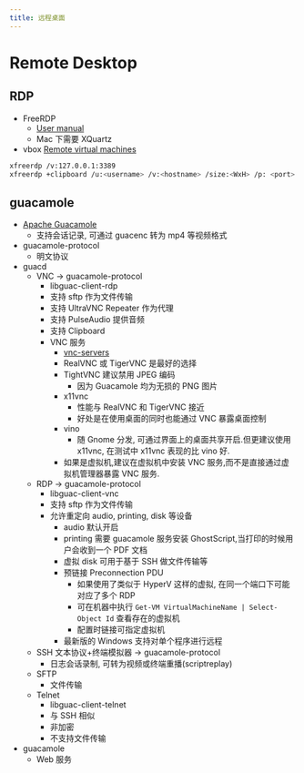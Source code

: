 ```yaml
---
title: 远程桌面
---
```


# Remote Desktop

## RDP

- FreeRDP
  - [User manual](https://github.com/awakecoding/FreeRDP-Manuals/blob/master/User/FreeRDP-User-Manual.markdown)
  - Mac 下需要 XQuartz
- vbox [Remote virtual machines](https://www.virtualbox.org/manual/ch07.html)

```bash
xfreerdp /v:127.0.0.1:3389
xfreerdp +clipboard /u:<username> /v:<hostname> /size:<WxH> /p: <port>
```

## guacamole

- [Apache Guacamole](http://guacamole.incubator.apache.org/)
  - 支持会话记录, 可通过 guacenc 转为 mp4 等视频格式
- guacamole-protocol
  - 明文协议
- guacd
  - VNC -> guacamole-protocol
    - libguac-client-rdp
    - 支持 sftp 作为文件传输
    - 支持 UltraVNC Repeater 作为代理
    - 支持 PulseAudio 提供音频
    - 支持 Clipboard
    - VNC 服务
      - [vnc-servers](http://guacamole.incubator.apache.org/doc/gug/configuring-guacamole.html#vnc-servers)
      - RealVNC 或 TigerVNC 是最好的选择
      - TightVNC 建议禁用 JPEG 编码
        - 因为 Guacamole 均为无损的 PNG 图片
      - x11vnc
        - 性能与 RealVNC 和 TigerVNC 接近
        - 好处是在使用桌面的同时也能通过 VNC 暴露桌面控制
      - vino
        - 随 Gnome 分发, 可通过界面上的桌面共享开启.但更建议使用 x11vnc, 在测试中 x11vnc 表现的比 vino 好.
      - 如果是虚拟机,建议在虚拟机中安装 VNC 服务,而不是直接通过虚拟机管理器暴露 VNC 服务.
  - RDP -> guacamole-protocol
    - libguac-client-vnc
    - 支持 sftp 作为文件传输
    - 允许重定向 audio, printing, disk 等设备
      - audio 默认开启
      - printing 需要 guacamole 服务安装 GhostScript,当打印的时候用户会收到一个 PDF 文档
      - 虚拟 disk 可用于基于 SSH 做文件传输等
      - 预链接 Preconnection PDU
        - 如果使用了类似于 HyperV 这样的虚拟, 在同一个端口下可能对应了多个 RDP
        - 可在机器中执行 `Get-VM VirtualMachineName | Select-Object Id` 查看存在的虚拟机
        - 配置时链接可指定虚拟机
      - 最新版的 Windows 支持对单个程序进行远程
  - SSH 文本协议+终端模拟器 -> guacamole-protocol
    - 日志会话录制, 可转为视频或终端重播(scriptreplay)
  - SFTP
    - 文件传输
  - Telnet
    - libguac-client-telnet
    - 与 SSH 相似
    - 非加密
    - 不支持文件传输
- guacamole
  - Web 服务
